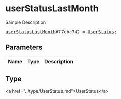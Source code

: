 # userStatusLastMonth

Sample Description

<pre>
<a href="../constructor/userStatusLastMonth.md">userStatusLastMonth</a>#77ebc742 = <a href="../type/UserStatus.md">UserStatus</a>;
</pre>

## Parameters

| Name | Type | Description |
|------|:----:|-------------|

## Type

&lt;a href=&#34;../type/UserStatus.md&#34;&gt;UserStatus&lt;/a&gt;

